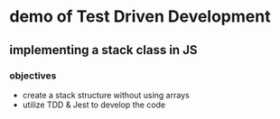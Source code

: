 # demo of Test Driven Development
## implementing a stack class in JS
### objectives
* create a stack structure without using arrays
* utilize TDD & Jest to develop the code